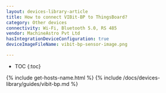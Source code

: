 ```yaml
---
layout: devices-library-article
title: How to connect VIBit-BP to ThingsBoard?
category: Other devices
connectivity: Wi-Fi, Bluetooth 5.0, RS 485
vendor: MachineAstro Pvt Ltd
hasIntegrationDeviceConfiguration: true
deviceImageFileName: vibit-bp-sensor-image.png

---
```


* TOC
{:toc}

{% include get-hosts-name.html %}
{% include /docs/devices-library/guides/vibit-bp.md %}